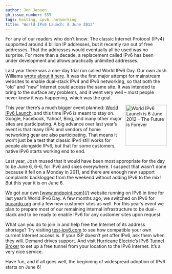 ```yaml
---
author: Jon Jensen
gh_issue_number: 555
tags: hosting, ipv6, networking
title: 'World IPv6 Launch: 6 June 2012'
---
```


For any of our readers who don’t know: The classic Internet Protocol (IPv4) supported around 4 billion IP addresses, but it recently ran out of free addresses. That the addresses would eventually all be used was no surprise. For more than a decade, a replacement called IPv6 has been under development and allows practically unlimited addresses.

Last year there was a one-day trial run called World IPv6 Day. Our own Josh Williams [wrote about it here](/blog/2011/06/07/june-8-2011-world-ipv6-day). It was the first major attempt for mainstream websites to enable dual-stack IPv4 and IPv6 networking, so that both the “old” and “new” Internet could access the same site. It was intended to bring to the surface any problems, and it went very well – most people never knew it was happening, which was the goal.

<a href="http://www.worldipv6launch.org"><img align="right" alt="World IPv6 Launch is 6 June 2012 – The Future is Forever" height="128" src="/blog/2012/02/17/world-ipv6-launch-6-june-2012/image-0.png" title="World IPv6 Launch is 6 June 2012 – The Future is Forever" width="128"/></a>

This year there’s a much bigger event planned: [World IPv6 Launch](http://www.worldipv6launch.org/), and this time IPv6 is meant to stay on. Google, Facebook, Yahoo!, Bing, and many other major sites are participating. A big advance over last year’s event is that many ISPs and vendors of home networking gear are also participating. That means it won’t just be a test that classic IPv4 still works for people alongside IPv6, but that for some customers, native IPv6 starts working end to end.

Last year, Josh mused that it would have been most appropriate for the day to be June 6, 6-6, for IPv6 and sixes everywhere. I suspect that wasn’t done because it fell on a Monday in 2011, and there are enough new support complaints backlogged from the weekend without adding IPv6 to the mix! But this year it is on June 6.

We got our own [www.endpoint.com](/) website running on IPv6 in time for last year’s World IPv6 Day. A few months ago, we switched on IPv6 for [bucardo.org](http://bucardo.org/) and a few new customer sites as well. For this year’s event we plan to prepare most of our remaining internal infrastructure to be dual-stack and to be ready to enable IPv6 for any customer sites upon request.

What can you do to join in and help free the Internet of its address shortage? Try visiting [test-ipv6.com](http://test-ipv6.com/) to see how compatible your own current Internet access is. If your ISP doesn’t yet offer IPv6, ask them when they will. Demand drives support. And visit [Hurricane Electric’s IPv6 Tunnel Broker](http://www.tunnelbroker.net/) to set up a free tunnel from your location to the IPv6 Internet. It’s a very nice service.

Have fun, and if all goes well, the beginning of widespread adoption of IPv6 starts on June 6!
